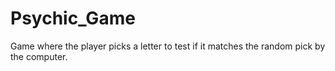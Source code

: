 # Psychic_Game
Game where the player picks  a letter to test if it matches the random pick by the computer. 
